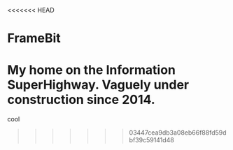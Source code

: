 <<<<<<< HEAD
# FrameBit

My home on the Information SuperHighway. Vaguely under construction since 2014.
=======
cool
>>>>>>> 03447cea9db3a08eb66f88fd59dbf39c59141d48
